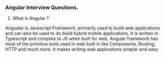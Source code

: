 ### Angular Interview Questions.

1. What is Angular ?

Angualar is Javascript Framework, primarily used to build web applications and can also be used to do build hybrid mobile applications. It is written in Typescript and compiles to JS when built for web.
Angular framework has most of the primitive tools used in web built in like Components, Routing, HTTP and much more. 
It makes writing web applications simplar and easy